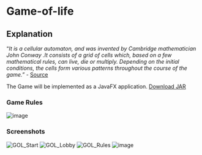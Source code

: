 # Game-of-life
## Explanation
“*It is a cellular automaton, and was invented by Cambridge mathematician John Conway .It consists of a grid of cells which, based on a few mathematical rules, can live, die or multiply. Depending on the initial conditions, the cells form various patterns throughout the course of the game.” -* [Source](https://playgameoflife.com/info)

The Game will be implemented as a JavaFX application.
[Download JAR](https://github.com/halimaAli/game-of-life./files/9699930/jar.zip)

### Game Rules
![image](https://user-images.githubusercontent.com/74250038/193465724-b04ffe0f-f6cd-4897-8615-a4436325602a.png)


### Screenshots
![GOL_Start](https://user-images.githubusercontent.com/74250038/193647807-f0a4fe95-b9a1-4d2a-a8c8-06357960e47b.png)
![GOL_Lobby](https://user-images.githubusercontent.com/74250038/193647829-4fc29f0f-9d6e-4147-9109-0169c2a28138.png)
![GOL_Rules](https://user-images.githubusercontent.com/74250038/193647852-b9391605-3dc3-4d6c-ab40-b3a243be8dbc.png)
![image](https://user-images.githubusercontent.com/74250038/193648030-0b3b7420-1665-43c2-be94-2f2b83dd5431.png)

